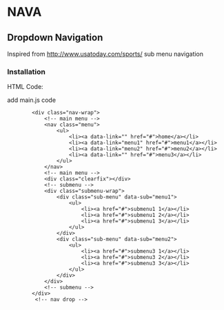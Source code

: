 # NAVA
## Dropdown Navigation

Inspired from http://www.usatoday.com/sports/ sub menu navigation

### Installation
HTML Code:

add main.js code

<!-- nav drop -->
            <div class="nav-wrap">
                <!-- main menu -->
                <nav class="menu">
                    <ul>
                        <li><a data-link="" href="#">home</a></li>
                        <li><a data-link="menu1" href="#">menu1</a></li>
                        <li><a data-link="menu2" href="#">menu2</a></li>
                        <li><a data-link="" href="#">menu3</a></li>
                    </ul>
                </nav>
                <!-- main menu -->
                <div class="clearfix"></div>
                <!-- submenu -->
                <div class="submenu-wrap">
                    <div class="sub-menu" data-sub="menu1">
                        <ul>
                            <li><a href="#">submenu1 1</a></li>
                            <li><a href="#">submenu1 2</a></li>
                            <li><a href="#">submenu1 3</a></li>
                        </ul>
                    </div>
                    <div class="sub-menu" data-sub="menu2">
                        <ul>
                            <li><a href="#">submenu3 1</a></li>
                            <li><a href="#">submenu3 2</a></li>
                            <li><a href="#">submenu3 3</a></li>
                        </ul>
                    </div>
                </div>
                <!-- submenu -->
            </div>
             <!-- nav drop -->
